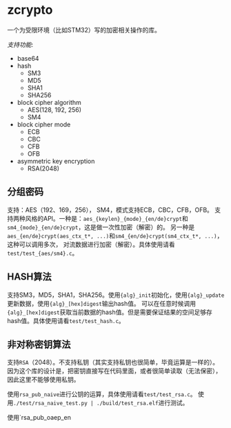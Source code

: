 # zcrypto
一个为受限环境（比如STM32）写的加密相关操作的库。

*支持功能*:
* base64
* hash
    * SM3
    * MD5
    * SHA1
    * SHA256
* block cipher algorithm
    * AES(128, 192, 256)
    * SM4
* block cipher mode
    * ECB
    * CBC
    * CFB
    * OFB
* asymmetric key encryption
    * RSA(2048)

## 分组密码

支持：AES（192、169，256）， SM4，模式支持ECB，CBC，CFB，OFB。
支持两种风格的API。一种是：`aes_{keylen}_{mode}_{en/de}crypt`和`sm4_{mode}_{en/de}crypt`，这是做一次性加密（解密）的。
另一种是`aes_{en/de}crypt(aes_ctx_t*, ...)`和`sm4_{en/de}crypt(sm4_ctx_t*, ...)`，这种可以调用多次，
对流数据进行加密（解密）。具体使用请看`test/test_{aes/sm4}.c`。

## HASH算法

支持SM3，MD5，SHA1，SHA256。使用`{alg}_init`初始化，使用`{alg}_update`更新数据，使用`{alg}_[hex]digest`输出hash值。
可以在任意时候调用`{alg}_[hex]digest`获取当前数据的hash值。但是需要保证结果的空间足够存hash值。具体使用请看`test/test_hash.c`。

## 非对称密钥算法

支持`RSA`（2048）。不支持私钥（其实支持私钥也很简单，毕竟运算是一样的）。
因为这个库的设计是，把密钥直接写在代码里面，或者很简单读取（无法保密），因此这里不能够使用私钥。

使用`rsa_pub_naive`进行公钥的运算，具体使用请看`test/test_rsa.c`。
使用`./test/rsa_naive_test.py | ./build/test_rsa.elf`进行测试。

使用`rsa_pub_oaep_en